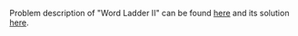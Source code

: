Problem description of "Word Ladder II" can be found [here](https://leetcode.com/problems/word-ladder-ii/) and its solution [here](https://github.com/aurimas13/LeetCode-HackerRank-MAANG/blob/main/LeetCode/Python%20Solutions/Word%20Ladder%20II/ladder.py).